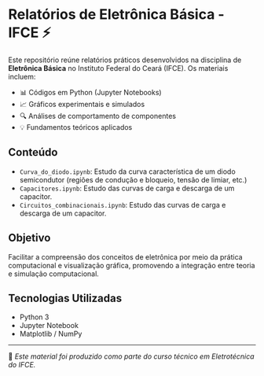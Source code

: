 # Relatórios de Eletrônica Básica - IFCE ⚡

Este repositório reúne relatórios práticos desenvolvidos na disciplina de **Eletrônica Básica** no Instituto Federal do Ceará (IFCE). Os materiais incluem:

- 📊 Códigos em Python (Jupyter Notebooks)
- 📈 Gráficos experimentais e simulados
- 🔍 Análises de comportamento de componentes
- 💡 Fundamentos teóricos aplicados

## Conteúdo

- `Curva_do_diodo.ipynb`: Estudo da curva característica de um diodo semicondutor (regiões de condução e bloqueio, tensão de limiar, etc.)
- `Capacitores.ipynb`: Estudo das curvas de carga e descarga de um capacitor.
- `Circuitos_combinacionais.ipynb`: Estudo das curvas de carga e descarga de um capacitor.


## Objetivo

Facilitar a compreensão dos conceitos de eletrônica por meio da prática computacional e visualização gráfica, promovendo a integração entre teoria e simulação computacional.

## Tecnologias Utilizadas

- Python 3
- Jupyter Notebook
- Matplotlib / NumPy

---

📘 *Este material foi produzido como parte do curso técnico em Eletrotécnica do IFCE.*
